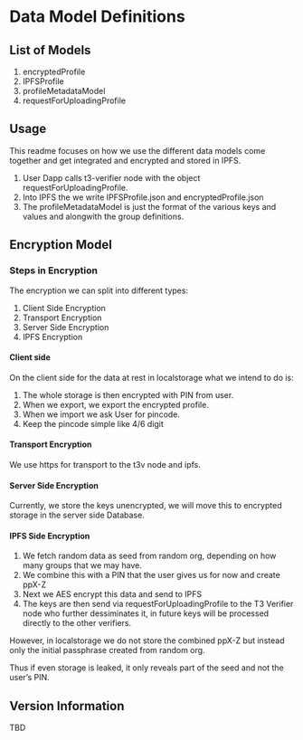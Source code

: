 # Data Model Definitions

## List of Models

1. encryptedProfile
2. IPFSProfile
3. profileMetadataModel
4. requestForUploadingProfile

## Usage

This readme focuses on how we use the different data models come together and get integrated and encrypted and stored in IPFS. 

1. User Dapp calls t3-verifier node with the object requestForUploadingProfile.
2. Into IPFS the we write IPFSProfile.json and encryptedProfile.json
3. The profileMetadataModel is just the format of the various keys and values and alongwith the group definitions.
 
## Encryption Model

### Steps in Encryption

The encryption we can split into different types:

1. Client Side Encryption
2. Transport Encryption
3. Server Side Encryption
4. IPFS Encryption


#### Client side
On the client side for the data at rest in localstorage what we intend to do is:

1. The whole storage is then encrypted with PIN from user.
1. When we export, we export the encrypted profile.
1. When we import we ask User for pincode.
1.  Keep the pincode simple like 4/6 digit

#### Transport Encryption

We use https for transport to the t3v node and ipfs. 

#### Server Side Encryption 

Currently, we store the keys unencrypted, we will move this to encrypted storage in the server side Database. 

#### IPFS Side Encryption

1. We fetch random data as seed from random org, depending on how many groups that we may have.
2. We combine this with a PIN that the user gives us for now and create ppX-Z
3. Next we AES encrypt this data and send to IPFS
4. The keys are then send via requestForUploadingProfile to the T3 Verifier node who further dessiminates it, in future keys will be processed directly to the other verifiers.

However, in localstorage we do not store the combined ppX-Z but instead only the initial passphrase created from random org.

Thus if even storage is leaked, it only reveals part of the seed and not the user’s PIN.



## Version Information

TBD